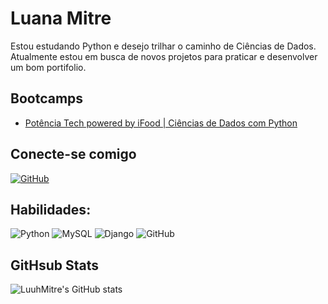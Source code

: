 
# **Luana Mitre**

Estou estudando Python e desejo trilhar o caminho de Ciências de Dados. 
Atualmente estou em busca de novos projetos para praticar e desenvolver um bom portifolio.

## Bootcamps
- [Potência Tech powered by iFood | Ciências de Dados com Python](https://web.dio.me/track/potencia-tech-powered-ifood-ciencias-de-dados-com-python?tab=path)

## Conecte-se comigo
[![GitHub](https://img.shields.io/badge/GuitHub-000?style=for-the-badge&logo=linkedin&logoColor=0E76A8)]([www.linkedin.com/in/luana-mitre](https://github.com/LuuhMitre))

## Habilidades:

![Python](https://img.shields.io/badge/Python-000?style=for-the-badge&logo=python)
![MySQL](https://img.shields.io/badge/MySQL-000?style=for-the-badge&logo=MySQL)
![Django](https://img.shields.io/badge/django-000?style=for-the-badge&logo=django)
![GitHub](https://img.shields.io/badge/GitHub-000?style=for-the-badge&logo=GitHub)

## GitHsub Stats
![LuuhMitre's GitHub stats](https://github-readme-stats.vercel.app/api/?username=LuuhMitre&theme=midnight-purple&show_icons=True&hide_title=True&hide=stars)
